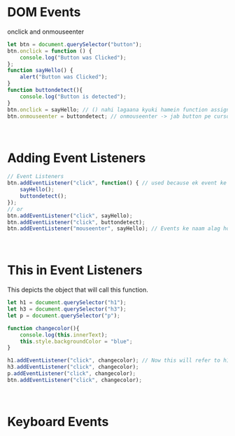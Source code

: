 # DOM Events
onclick and onmouseenter
```javascript
let btn = document.querySelector("button");
btn.onclick = function () {
    console.log("Button was Clicked");
};
function sayHello() {
    alert("Button was Clicked");
}
function buttondetect(){
    console.log("Button is detected");
}
btn.onclick = sayHello; // () nahi lagaana kyuki hamein function assign karna hai execute nahi
btn.onmouseenter = buttondetect; // onmouseenter -> jab button pe cursor aayega tab ye event execute hoga.
```
<br>

# Adding Event Listeners
```javascript
// Event Listeners
btn.addEventListener("click", function() { // used because ek event ke liye multiple cheezein kara sakte hai
    sayHello();
    buttondetect();
});
// or
btn.addEventListener("click", sayHello);
btn.addEventListener("click", buttondetect);
btn.addEventListener("mouseenter", sayHello); // Events ke naam alag hone for event listener
```
<br>

# This in Event Listeners
This depicts the object that will call this function.
```javascript
let h1 = document.querySelector("h1");
let h3 = document.querySelector("h3");
let p = document.querySelector("p");

function changecolor(){
    console.log(this.innerText); 
    this.style.backgroundColor = "blue";
}

h1.addEventListener("click", changecolor); // Now this will refer to h1 and same for others
h3.addEventListener("click", changecolor);
p.addEventListener("click", changecolor);
btn.addEventListener("click", changecolor);
```

<br>

# Keyboard Events

